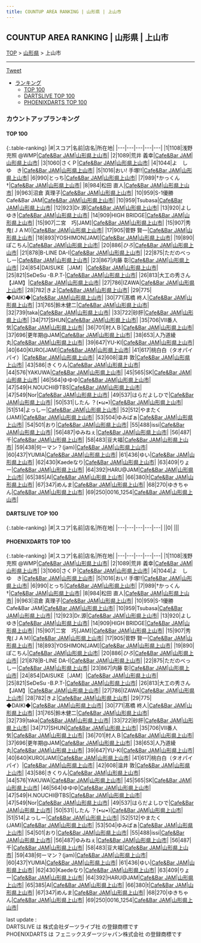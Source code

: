 ```yaml
---
title: COUNTUP AREA RANKING | 山形県 | 上山市
---
```

## COUNTUP AREA RANKING | 山形県 | 上山市

[TOP](/darts/rank/) > [山形県](/darts/rank/山形県/) > 上山市

___

<a href="https://twitter.com/share?ref_src=twsrc%5Etfw" data-text="COUNTUP AREA RANKING | 山形県上山市" class="twitter-share-button" data-hashtags="DARTSLIVE,PHOENIXDARTS,darts,ダーツ" data-show-count="false">Tweet</a>

* [ランキング](#カウントアップランキング)
    * [TOP 100](#top-100)
    * [DARTSLIVE TOP 100](#dartslive-top-100)
    * [PHOENIXDARTS TOP 100](#phoenixdarts-top-100)

### カウントアップランキング

#### TOP 100



{:.table-ranking}
|#|スコア|名前|店名|所在地|
|---|---|---|---|---|
|1|1108|<span class="rank-name-pd">浅野 充照 @WMP</span>|<a href="https://vs.phoenixdarts.com/jp/shop/shopDetailInfo/s_47486?s_seq=47486">Cafe&Bar JAM</a>|<a href="/darts/rank/山形県/上山市">山形県上山市</a>|
|2|1089|<span class="rank-name-pd"><span class="pro-icon-pd"></span>荒井 義幸</span>|<a href="https://vs.phoenixdarts.com/jp/shop/shopDetailInfo/s_47486?s_seq=47486">Cafe&Bar JAM</a>|<a href="/darts/rank/山形県/上山市">山形県上山市</a>|
|3|1060|<span class="rank-name-pd">さくＰ</span>|<a href="https://vs.phoenixdarts.com/jp/shop/shopDetailInfo/s_47486?s_seq=47486">Cafe&Bar JAM</a>|<a href="/darts/rank/山形県/上山市">山形県上山市</a>|
|4|1044|<span class="rank-name-pd">よ　し　ゆ　き</span>|<a href="https://vs.phoenixdarts.com/jp/shop/shopDetailInfo/s_47486?s_seq=47486">Cafe&Bar JAM</a>|<a href="/darts/rank/山形県/上山市">山形県上山市</a>|
|5|1016|<span class="rank-name-pd">おい!   手塚!!</span>|<a href="https://vs.phoenixdarts.com/jp/shop/shopDetailInfo/s_47486?s_seq=47486">Cafe&Bar JAM</a>|<a href="/darts/rank/山形県/上山市">山形県上山市</a>|
|6|990|<span class="rank-name-pd">とっち</span>|<a href="https://vs.phoenixdarts.com/jp/shop/shopDetailInfo/s_47486?s_seq=47486">Cafe&Bar JAM</a>|<a href="/darts/rank/山形県/上山市">山形県上山市</a>|
|7|989|<span class="rank-name-pd">†かっくん†</span>|<a href="https://vs.phoenixdarts.com/jp/shop/shopDetailInfo/s_47486?s_seq=47486">Cafe&Bar JAM</a>|<a href="/darts/rank/山形県/上山市">山形県上山市</a>|
|8|984|<span class="rank-name-pd"><span class="pro-icon-pd"></span>松田 直人</span>|<a href="https://vs.phoenixdarts.com/jp/shop/shopDetailInfo/s_47486?s_seq=47486">Cafe&Bar JAM</a>|<a href="/darts/rank/山形県/上山市">山形県上山市</a>|
|9|963|<span class="rank-name-pd"><span class="pro-icon-pd"></span>沼倉 真理子</span>|<a href="https://vs.phoenixdarts.com/jp/shop/shopDetailInfo/s_47486?s_seq=47486">Cafe&Bar JAM</a>|<a href="/darts/rank/山形県/上山市">山形県上山市</a>|
|10|959|<span class="rank-name-pd">S-1優勝 Cafe&amp;Bar JAM</span>|<a href="https://vs.phoenixdarts.com/jp/shop/shopDetailInfo/s_47486?s_seq=47486">Cafe&Bar JAM</a>|<a href="/darts/rank/山形県/上山市">山形県上山市</a>|
|10|959|<span class="rank-name-pd">Tsubasa</span>|<a href="https://vs.phoenixdarts.com/jp/shop/shopDetailInfo/s_47486?s_seq=47486">Cafe&Bar JAM</a>|<a href="/darts/rank/山形県/上山市">山形県上山市</a>|
|12|923|<span class="rank-name-pd">Dr.源</span>|<a href="https://vs.phoenixdarts.com/jp/shop/shopDetailInfo/s_47486?s_seq=47486">Cafe&Bar JAM</a>|<a href="/darts/rank/山形県/上山市">山形県上山市</a>|
|13|920|<span class="rank-name-pd">よしゆき</span>|<a href="https://vs.phoenixdarts.com/jp/shop/shopDetailInfo/s_47486?s_seq=47486">Cafe&Bar JAM</a>|<a href="/darts/rank/山形県/上山市">山形県上山市</a>|
|14|909|<span class="rank-name-pd">HIGH BRIDGE</span>|<a href="https://vs.phoenixdarts.com/jp/shop/shopDetailInfo/s_47486?s_seq=47486">Cafe&Bar JAM</a>|<a href="/darts/rank/山形県/上山市">山形県上山市</a>|
|15|907|<span class="rank-name-pd">二宮　巧[JAM]</span>|<a href="https://vs.phoenixdarts.com/jp/shop/shopDetailInfo/s_47486?s_seq=47486">Cafe&Bar JAM</a>|<a href="/darts/rank/山形県/上山市">山形県上山市</a>|
|15|907|<span class="rank-name-pd">秀鬼(ＪＡＭ)</span>|<a href="https://vs.phoenixdarts.com/jp/shop/shopDetailInfo/s_47486?s_seq=47486">Cafe&Bar JAM</a>|<a href="/darts/rank/山形県/上山市">山形県上山市</a>|
|17|905|<span class="rank-name-pd"><span class="pro-icon-pd"></span>菅野 賢一</span>|<a href="https://vs.phoenixdarts.com/jp/shop/shopDetailInfo/s_47486?s_seq=47486">Cafe&Bar JAM</a>|<a href="/darts/rank/山形県/上山市">山形県上山市</a>|
|18|893|<span class="rank-name-pd">YOSHIMON[JAM]</span>|<a href="https://vs.phoenixdarts.com/jp/shop/shopDetailInfo/s_47486?s_seq=47486">Cafe&Bar JAM</a>|<a href="/darts/rank/山形県/上山市">山形県上山市</a>|
|19|890|<span class="rank-name-pd">ぽこちん</span>|<a href="https://vs.phoenixdarts.com/jp/shop/shopDetailInfo/s_47486?s_seq=47486">Cafe&Bar JAM</a>|<a href="/darts/rank/山形県/上山市">山形県上山市</a>|
|20|886|<span class="rank-name-pd">$ひろ$</span>|<a href="https://vs.phoenixdarts.com/jp/shop/shopDetailInfo/s_47486?s_seq=47486">Cafe&Bar JAM</a>|<a href="/darts/rank/山形県/上山市">山形県上山市</a>|
|21|878|<span class="rank-name-pd">B-LINE  DA-I</span>|<a href="https://vs.phoenixdarts.com/jp/shop/shopDetailInfo/s_47486?s_seq=47486">Cafe&Bar JAM</a>|<a href="/darts/rank/山形県/上山市">山形県上山市</a>|
|22|875|<span class="rank-name-pd">ただのべっしー</span>|<a href="https://vs.phoenixdarts.com/jp/shop/shopDetailInfo/s_47486?s_seq=47486">Cafe&Bar JAM</a>|<a href="/darts/rank/山形県/上山市">山形県上山市</a>|
|23|867|<span class="rank-name-pd"><span class="pro-icon-pd"></span>内藤 彰</span>|<a href="https://vs.phoenixdarts.com/jp/shop/shopDetailInfo/s_47486?s_seq=47486">Cafe&Bar JAM</a>|<a href="/darts/rank/山形県/上山市">山形県上山市</a>|
|24|854|<span class="rank-name-pd">DAISUKE［JAM］</span>|<a href="https://vs.phoenixdarts.com/jp/shop/shopDetailInfo/s_47486?s_seq=47486">Cafe&Bar JAM</a>|<a href="/darts/rank/山形県/上山市">山形県上山市</a>|
|25|821|<span class="rank-name-pd">SeDeSu  -B.P.T-</span>|<a href="https://vs.phoenixdarts.com/jp/shop/shopDetailInfo/s_47486?s_seq=47486">Cafe&Bar JAM</a>|<a href="/darts/rank/山形県/上山市">山形県上山市</a>|
|26|813|<span class="rank-name-pd">大工の秀さん【JAM】</span>|<a href="https://vs.phoenixdarts.com/jp/shop/shopDetailInfo/s_47486?s_seq=47486">Cafe&Bar JAM</a>|<a href="/darts/rank/山形県/上山市">山形県上山市</a>|
|27|786|<span class="rank-name-pd">IZAWA</span>|<a href="https://vs.phoenixdarts.com/jp/shop/shopDetailInfo/s_47486?s_seq=47486">Cafe&Bar JAM</a>|<a href="/darts/rank/山形県/上山市">山形県上山市</a>|
|28|782|<span class="rank-name-pd">きよ</span>|<a href="https://vs.phoenixdarts.com/jp/shop/shopDetailInfo/s_47486?s_seq=47486">Cafe&Bar JAM</a>|<a href="/darts/rank/山形県/上山市">山形県上山市</a>|
|29|775|<span class="rank-name-pd">◆DAIKI◆</span>|<a href="https://vs.phoenixdarts.com/jp/shop/shopDetailInfo/s_47486?s_seq=47486">Cafe&Bar JAM</a>|<a href="/darts/rank/山形県/上山市">山形県上山市</a>|
|30|771|<span class="rank-name-pd"><span class="pro-icon-pd"></span>髙橋 柊人</span>|<a href="https://vs.phoenixdarts.com/jp/shop/shopDetailInfo/s_47486?s_seq=47486">Cafe&Bar JAM</a>|<a href="/darts/rank/山形県/上山市">山形県上山市</a>|
|31|765|<span class="rank-name-pd">鈴木健二</span>|<a href="https://vs.phoenixdarts.com/jp/shop/shopDetailInfo/s_47486?s_seq=47486">Cafe&Bar JAM</a>|<a href="/darts/rank/山形県/上山市">山形県上山市</a>|
|32|739|<span class="rank-name-pd">taka</span>|<a href="https://vs.phoenixdarts.com/jp/shop/shopDetailInfo/s_47486?s_seq=47486">Cafe&Bar JAM</a>|<a href="/darts/rank/山形県/上山市">山形県上山市</a>|
|33|722|<span class="rank-name-pd">砂肝</span>|<a href="https://vs.phoenixdarts.com/jp/shop/shopDetailInfo/s_47486?s_seq=47486">Cafe&Bar JAM</a>|<a href="/darts/rank/山形県/上山市">山形県上山市</a>|
|34|717|<span class="rank-name-pd">SHUN</span>|<a href="https://vs.phoenixdarts.com/jp/shop/shopDetailInfo/s_47486?s_seq=47486">Cafe&Bar JAM</a>|<a href="/darts/rank/山形県/上山市">山形県上山市</a>|
|35|706|<span class="rank-name-pd">Ⅶ番人気</span>|<a href="https://vs.phoenixdarts.com/jp/shop/shopDetailInfo/s_47486?s_seq=47486">Cafe&Bar JAM</a>|<a href="/darts/rank/山形県/上山市">山形県上山市</a>|
|36|701|<span class="rank-name-pd">村人Ｂ</span>|<a href="https://vs.phoenixdarts.com/jp/shop/shopDetailInfo/s_47486?s_seq=47486">Cafe&Bar JAM</a>|<a href="/darts/rank/山形県/上山市">山形県上山市</a>|
|37|696|<span class="rank-name-pd">更年期@JAM</span>|<a href="https://vs.phoenixdarts.com/jp/shop/shopDetailInfo/s_47486?s_seq=47486">Cafe&Bar JAM</a>|<a href="/darts/rank/山形県/上山市">山形県上山市</a>|
|38|653|<span class="rank-name-pd">人乃道綾丸</span>|<a href="https://vs.phoenixdarts.com/jp/shop/shopDetailInfo/s_47486?s_seq=47486">Cafe&Bar JAM</a>|<a href="/darts/rank/山形県/上山市">山形県上山市</a>|
|39|647|<span class="rank-name-pd">YU-KI</span>|<a href="https://vs.phoenixdarts.com/jp/shop/shopDetailInfo/s_47486?s_seq=47486">Cafe&Bar JAM</a>|<a href="/darts/rank/山形県/上山市">山形県上山市</a>|
|40|640|<span class="rank-name-pd">KURO[JAM]</span>|<a href="https://vs.phoenixdarts.com/jp/shop/shopDetailInfo/s_47486?s_seq=47486">Cafe&Bar JAM</a>|<a href="/darts/rank/山形県/上山市">山形県上山市</a>|
|41|617|<span class="rank-name-pd">桃白白（タオパイパイ）</span>|<a href="https://vs.phoenixdarts.com/jp/shop/shopDetailInfo/s_47486?s_seq=47486">Cafe&Bar JAM</a>|<a href="/darts/rank/山形県/上山市">山形県上山市</a>|
|42|608|<span class="rank-name-pd"><span class="pro-icon-pd"></span>温井 敦</span>|<a href="https://vs.phoenixdarts.com/jp/shop/shopDetailInfo/s_47486?s_seq=47486">Cafe&Bar JAM</a>|<a href="/darts/rank/山形県/上山市">山形県上山市</a>|
|43|586|<span class="rank-name-pd">きくりん</span>|<a href="https://vs.phoenixdarts.com/jp/shop/shopDetailInfo/s_47486?s_seq=47486">Cafe&Bar JAM</a>|<a href="/darts/rank/山形県/上山市">山形県上山市</a>|
|44|576|<span class="rank-name-pd">YAKUWA</span>|<a href="https://vs.phoenixdarts.com/jp/shop/shopDetailInfo/s_47486?s_seq=47486">Cafe&Bar JAM</a>|<a href="/darts/rank/山形県/上山市">山形県上山市</a>|
|45|565|<span class="rank-name-pd">SK</span>|<a href="https://vs.phoenixdarts.com/jp/shop/shopDetailInfo/s_47486?s_seq=47486">Cafe&Bar JAM</a>|<a href="/darts/rank/山形県/上山市">山形県上山市</a>|
|46|564|<span class="rank-name-pd">ゆゆゆ</span>|<a href="https://vs.phoenixdarts.com/jp/shop/shopDetailInfo/s_47486?s_seq=47486">Cafe&Bar JAM</a>|<a href="/darts/rank/山形県/上山市">山形県上山市</a>|
|47|549|<span class="rank-name-pd">H.NOUCHI@TBS</span>|<a href="https://vs.phoenixdarts.com/jp/shop/shopDetailInfo/s_47486?s_seq=47486">Cafe&Bar JAM</a>|<a href="/darts/rank/山形県/上山市">山形県上山市</a>|
|47|549|<span class="rank-name-pd">Nor</span>|<a href="https://vs.phoenixdarts.com/jp/shop/shopDetailInfo/s_47486?s_seq=47486">Cafe&Bar JAM</a>|<a href="/darts/rank/山形県/上山市">山形県上山市</a>|
|49|537|<span class="rank-name-pd">はらだよしひで</span>|<a href="https://vs.phoenixdarts.com/jp/shop/shopDetailInfo/s_47486?s_seq=47486">Cafe&Bar JAM</a>|<a href="/darts/rank/山形県/上山市">山形県上山市</a>|
|50|531|<span class="rank-name-pd">したん ？(•ω•)</span>|<a href="https://vs.phoenixdarts.com/jp/shop/shopDetailInfo/s_47486?s_seq=47486">Cafe&Bar JAM</a>|<a href="/darts/rank/山形県/上山市">山形県上山市</a>|
|51|514|<span class="rank-name-pd">よっしー</span>|<a href="https://vs.phoenixdarts.com/jp/shop/shopDetailInfo/s_47486?s_seq=47486">Cafe&Bar JAM</a>|<a href="/darts/rank/山形県/上山市">山形県上山市</a>|
|52|512|<span class="rank-name-pd">やまたく(JAM)</span>|<a href="https://vs.phoenixdarts.com/jp/shop/shopDetailInfo/s_47486?s_seq=47486">Cafe&Bar JAM</a>|<a href="/darts/rank/山形県/上山市">山形県上山市</a>|
|53|504|<span class="rank-name-pd">ゆみばぁ</span>|<a href="https://vs.phoenixdarts.com/jp/shop/shopDetailInfo/s_47486?s_seq=47486">Cafe&Bar JAM</a>|<a href="/darts/rank/山形県/上山市">山形県上山市</a>|
|54|501|<span class="rank-name-pd">おり</span>|<a href="https://vs.phoenixdarts.com/jp/shop/shopDetailInfo/s_47486?s_seq=47486">Cafe&Bar JAM</a>|<a href="/darts/rank/山形県/上山市">山形県上山市</a>|
|55|488|<span class="rank-name-pd">issi</span>|<a href="https://vs.phoenixdarts.com/jp/shop/shopDetailInfo/s_47486?s_seq=47486">Cafe&Bar JAM</a>|<a href="/darts/rank/山形県/上山市">山形県上山市</a>|
|56|487|<span class="rank-name-pd">ゆみねぇ</span>|<a href="https://vs.phoenixdarts.com/jp/shop/shopDetailInfo/s_47486?s_seq=47486">Cafe&Bar JAM</a>|<a href="/darts/rank/山形県/上山市">山形県上山市</a>|
|56|487|<span class="rank-name-pd">千</span>|<a href="https://vs.phoenixdarts.com/jp/shop/shopDetailInfo/s_47486?s_seq=47486">Cafe&Bar JAM</a>|<a href="/darts/rank/山形県/上山市">山形県上山市</a>|
|58|483|<span class="rank-name-pd">豆大福</span>|<a href="https://vs.phoenixdarts.com/jp/shop/shopDetailInfo/s_47486?s_seq=47486">Cafe&Bar JAM</a>|<a href="/darts/rank/山形県/上山市">山形県上山市</a>|
|59|438|<span class="rank-name-pd">何ーマン？(jam)</span>|<a href="https://vs.phoenixdarts.com/jp/shop/shopDetailInfo/s_47486?s_seq=47486">Cafe&Bar JAM</a>|<a href="/darts/rank/山形県/上山市">山形県上山市</a>|
|60|437|<span class="rank-name-pd">YUMIA</span>|<a href="https://vs.phoenixdarts.com/jp/shop/shopDetailInfo/s_47486?s_seq=47486">Cafe&Bar JAM</a>|<a href="/darts/rank/山形県/上山市">山形県上山市</a>|
|61|436|<span class="rank-name-pd">ゆい</span>|<a href="https://vs.phoenixdarts.com/jp/shop/shopDetailInfo/s_47486?s_seq=47486">Cafe&Bar JAM</a>|<a href="/darts/rank/山形県/上山市">山形県上山市</a>|
|62|430|<span class="rank-name-pd">Kaedeなり</span>|<a href="https://vs.phoenixdarts.com/jp/shop/shopDetailInfo/s_47486?s_seq=47486">Cafe&Bar JAM</a>|<a href="/darts/rank/山形県/上山市">山形県上山市</a>|
|63|409|<span class="rank-name-pd">りょー</span>|<a href="https://vs.phoenixdarts.com/jp/shop/shopDetailInfo/s_47486?s_seq=47486">Cafe&Bar JAM</a>|<a href="/darts/rank/山形県/上山市">山形県上山市</a>|
|64|392|<span class="rank-name-pd">HARU@JAM</span>|<a href="https://vs.phoenixdarts.com/jp/shop/shopDetailInfo/s_47486?s_seq=47486">Cafe&Bar JAM</a>|<a href="/darts/rank/山形県/上山市">山形県上山市</a>|
|65|385|<span class="rank-name-pd">AI</span>|<a href="https://vs.phoenixdarts.com/jp/shop/shopDetailInfo/s_47486?s_seq=47486">Cafe&Bar JAM</a>|<a href="/darts/rank/山形県/上山市">山形県上山市</a>|
|66|380|<span class="rank-name-pd">t</span>|<a href="https://vs.phoenixdarts.com/jp/shop/shopDetailInfo/s_47486?s_seq=47486">Cafe&Bar JAM</a>|<a href="/darts/rank/山形県/上山市">山形県上山市</a>|
|67|347|<span class="rank-name-pd">めんま</span>|<a href="https://vs.phoenixdarts.com/jp/shop/shopDetailInfo/s_47486?s_seq=47486">Cafe&Bar JAM</a>|<a href="/darts/rank/山形県/上山市">山形県上山市</a>|
|68|270|<span class="rank-name-pd">ゆきちゃん</span>|<a href="https://vs.phoenixdarts.com/jp/shop/shopDetailInfo/s_47486?s_seq=47486">Cafe&Bar JAM</a>|<a href="/darts/rank/山形県/上山市">山形県上山市</a>|
|69|250|<span class="rank-name-pd">0016_1254</span>|<a href="https://vs.phoenixdarts.com/jp/shop/shopDetailInfo/s_47486?s_seq=47486">Cafe&Bar JAM</a>|<a href="/darts/rank/山形県/上山市">山形県上山市</a>|


#### DARTSLIVE TOP 100



{:.table-ranking}
|#|スコア|名前|店名|所在地|
|---|---|---|---|---|
||0|<span class="rank-name-dl"> </span>|<a href=""></a>|<a href="/darts/rank//"></a>|


#### PHOENIXDARTS TOP 100



{:.table-ranking}
|#|スコア|名前|店名|所在地|
|---|---|---|---|---|
|1|1108|<span class="rank-name-pd">浅野 充照 @WMP</span>|<a href="https://vs.phoenixdarts.com/jp/shop/shopDetailInfo/s_47486?s_seq=47486">Cafe&Bar JAM</a>|<a href="/darts/rank/山形県/上山市">山形県上山市</a>|
|2|1089|<span class="rank-name-pd"><span class="pro-icon-pd"></span>荒井 義幸</span>|<a href="https://vs.phoenixdarts.com/jp/shop/shopDetailInfo/s_47486?s_seq=47486">Cafe&Bar JAM</a>|<a href="/darts/rank/山形県/上山市">山形県上山市</a>|
|3|1060|<span class="rank-name-pd">さくＰ</span>|<a href="https://vs.phoenixdarts.com/jp/shop/shopDetailInfo/s_47486?s_seq=47486">Cafe&Bar JAM</a>|<a href="/darts/rank/山形県/上山市">山形県上山市</a>|
|4|1044|<span class="rank-name-pd">よ　し　ゆ　き</span>|<a href="https://vs.phoenixdarts.com/jp/shop/shopDetailInfo/s_47486?s_seq=47486">Cafe&Bar JAM</a>|<a href="/darts/rank/山形県/上山市">山形県上山市</a>|
|5|1016|<span class="rank-name-pd">おい!   手塚!!</span>|<a href="https://vs.phoenixdarts.com/jp/shop/shopDetailInfo/s_47486?s_seq=47486">Cafe&Bar JAM</a>|<a href="/darts/rank/山形県/上山市">山形県上山市</a>|
|6|990|<span class="rank-name-pd">とっち</span>|<a href="https://vs.phoenixdarts.com/jp/shop/shopDetailInfo/s_47486?s_seq=47486">Cafe&Bar JAM</a>|<a href="/darts/rank/山形県/上山市">山形県上山市</a>|
|7|989|<span class="rank-name-pd">†かっくん†</span>|<a href="https://vs.phoenixdarts.com/jp/shop/shopDetailInfo/s_47486?s_seq=47486">Cafe&Bar JAM</a>|<a href="/darts/rank/山形県/上山市">山形県上山市</a>|
|8|984|<span class="rank-name-pd"><span class="pro-icon-pd"></span>松田 直人</span>|<a href="https://vs.phoenixdarts.com/jp/shop/shopDetailInfo/s_47486?s_seq=47486">Cafe&Bar JAM</a>|<a href="/darts/rank/山形県/上山市">山形県上山市</a>|
|9|963|<span class="rank-name-pd"><span class="pro-icon-pd"></span>沼倉 真理子</span>|<a href="https://vs.phoenixdarts.com/jp/shop/shopDetailInfo/s_47486?s_seq=47486">Cafe&Bar JAM</a>|<a href="/darts/rank/山形県/上山市">山形県上山市</a>|
|10|959|<span class="rank-name-pd">S-1優勝 Cafe&amp;Bar JAM</span>|<a href="https://vs.phoenixdarts.com/jp/shop/shopDetailInfo/s_47486?s_seq=47486">Cafe&Bar JAM</a>|<a href="/darts/rank/山形県/上山市">山形県上山市</a>|
|10|959|<span class="rank-name-pd">Tsubasa</span>|<a href="https://vs.phoenixdarts.com/jp/shop/shopDetailInfo/s_47486?s_seq=47486">Cafe&Bar JAM</a>|<a href="/darts/rank/山形県/上山市">山形県上山市</a>|
|12|923|<span class="rank-name-pd">Dr.源</span>|<a href="https://vs.phoenixdarts.com/jp/shop/shopDetailInfo/s_47486?s_seq=47486">Cafe&Bar JAM</a>|<a href="/darts/rank/山形県/上山市">山形県上山市</a>|
|13|920|<span class="rank-name-pd">よしゆき</span>|<a href="https://vs.phoenixdarts.com/jp/shop/shopDetailInfo/s_47486?s_seq=47486">Cafe&Bar JAM</a>|<a href="/darts/rank/山形県/上山市">山形県上山市</a>|
|14|909|<span class="rank-name-pd">HIGH BRIDGE</span>|<a href="https://vs.phoenixdarts.com/jp/shop/shopDetailInfo/s_47486?s_seq=47486">Cafe&Bar JAM</a>|<a href="/darts/rank/山形県/上山市">山形県上山市</a>|
|15|907|<span class="rank-name-pd">二宮　巧[JAM]</span>|<a href="https://vs.phoenixdarts.com/jp/shop/shopDetailInfo/s_47486?s_seq=47486">Cafe&Bar JAM</a>|<a href="/darts/rank/山形県/上山市">山形県上山市</a>|
|15|907|<span class="rank-name-pd">秀鬼(ＪＡＭ)</span>|<a href="https://vs.phoenixdarts.com/jp/shop/shopDetailInfo/s_47486?s_seq=47486">Cafe&Bar JAM</a>|<a href="/darts/rank/山形県/上山市">山形県上山市</a>|
|17|905|<span class="rank-name-pd"><span class="pro-icon-pd"></span>菅野 賢一</span>|<a href="https://vs.phoenixdarts.com/jp/shop/shopDetailInfo/s_47486?s_seq=47486">Cafe&Bar JAM</a>|<a href="/darts/rank/山形県/上山市">山形県上山市</a>|
|18|893|<span class="rank-name-pd">YOSHIMON[JAM]</span>|<a href="https://vs.phoenixdarts.com/jp/shop/shopDetailInfo/s_47486?s_seq=47486">Cafe&Bar JAM</a>|<a href="/darts/rank/山形県/上山市">山形県上山市</a>|
|19|890|<span class="rank-name-pd">ぽこちん</span>|<a href="https://vs.phoenixdarts.com/jp/shop/shopDetailInfo/s_47486?s_seq=47486">Cafe&Bar JAM</a>|<a href="/darts/rank/山形県/上山市">山形県上山市</a>|
|20|886|<span class="rank-name-pd">$ひろ$</span>|<a href="https://vs.phoenixdarts.com/jp/shop/shopDetailInfo/s_47486?s_seq=47486">Cafe&Bar JAM</a>|<a href="/darts/rank/山形県/上山市">山形県上山市</a>|
|21|878|<span class="rank-name-pd">B-LINE  DA-I</span>|<a href="https://vs.phoenixdarts.com/jp/shop/shopDetailInfo/s_47486?s_seq=47486">Cafe&Bar JAM</a>|<a href="/darts/rank/山形県/上山市">山形県上山市</a>|
|22|875|<span class="rank-name-pd">ただのべっしー</span>|<a href="https://vs.phoenixdarts.com/jp/shop/shopDetailInfo/s_47486?s_seq=47486">Cafe&Bar JAM</a>|<a href="/darts/rank/山形県/上山市">山形県上山市</a>|
|23|867|<span class="rank-name-pd"><span class="pro-icon-pd"></span>内藤 彰</span>|<a href="https://vs.phoenixdarts.com/jp/shop/shopDetailInfo/s_47486?s_seq=47486">Cafe&Bar JAM</a>|<a href="/darts/rank/山形県/上山市">山形県上山市</a>|
|24|854|<span class="rank-name-pd">DAISUKE［JAM］</span>|<a href="https://vs.phoenixdarts.com/jp/shop/shopDetailInfo/s_47486?s_seq=47486">Cafe&Bar JAM</a>|<a href="/darts/rank/山形県/上山市">山形県上山市</a>|
|25|821|<span class="rank-name-pd">SeDeSu  -B.P.T-</span>|<a href="https://vs.phoenixdarts.com/jp/shop/shopDetailInfo/s_47486?s_seq=47486">Cafe&Bar JAM</a>|<a href="/darts/rank/山形県/上山市">山形県上山市</a>|
|26|813|<span class="rank-name-pd">大工の秀さん【JAM】</span>|<a href="https://vs.phoenixdarts.com/jp/shop/shopDetailInfo/s_47486?s_seq=47486">Cafe&Bar JAM</a>|<a href="/darts/rank/山形県/上山市">山形県上山市</a>|
|27|786|<span class="rank-name-pd">IZAWA</span>|<a href="https://vs.phoenixdarts.com/jp/shop/shopDetailInfo/s_47486?s_seq=47486">Cafe&Bar JAM</a>|<a href="/darts/rank/山形県/上山市">山形県上山市</a>|
|28|782|<span class="rank-name-pd">きよ</span>|<a href="https://vs.phoenixdarts.com/jp/shop/shopDetailInfo/s_47486?s_seq=47486">Cafe&Bar JAM</a>|<a href="/darts/rank/山形県/上山市">山形県上山市</a>|
|29|775|<span class="rank-name-pd">◆DAIKI◆</span>|<a href="https://vs.phoenixdarts.com/jp/shop/shopDetailInfo/s_47486?s_seq=47486">Cafe&Bar JAM</a>|<a href="/darts/rank/山形県/上山市">山形県上山市</a>|
|30|771|<span class="rank-name-pd"><span class="pro-icon-pd"></span>髙橋 柊人</span>|<a href="https://vs.phoenixdarts.com/jp/shop/shopDetailInfo/s_47486?s_seq=47486">Cafe&Bar JAM</a>|<a href="/darts/rank/山形県/上山市">山形県上山市</a>|
|31|765|<span class="rank-name-pd">鈴木健二</span>|<a href="https://vs.phoenixdarts.com/jp/shop/shopDetailInfo/s_47486?s_seq=47486">Cafe&Bar JAM</a>|<a href="/darts/rank/山形県/上山市">山形県上山市</a>|
|32|739|<span class="rank-name-pd">taka</span>|<a href="https://vs.phoenixdarts.com/jp/shop/shopDetailInfo/s_47486?s_seq=47486">Cafe&Bar JAM</a>|<a href="/darts/rank/山形県/上山市">山形県上山市</a>|
|33|722|<span class="rank-name-pd">砂肝</span>|<a href="https://vs.phoenixdarts.com/jp/shop/shopDetailInfo/s_47486?s_seq=47486">Cafe&Bar JAM</a>|<a href="/darts/rank/山形県/上山市">山形県上山市</a>|
|34|717|<span class="rank-name-pd">SHUN</span>|<a href="https://vs.phoenixdarts.com/jp/shop/shopDetailInfo/s_47486?s_seq=47486">Cafe&Bar JAM</a>|<a href="/darts/rank/山形県/上山市">山形県上山市</a>|
|35|706|<span class="rank-name-pd">Ⅶ番人気</span>|<a href="https://vs.phoenixdarts.com/jp/shop/shopDetailInfo/s_47486?s_seq=47486">Cafe&Bar JAM</a>|<a href="/darts/rank/山形県/上山市">山形県上山市</a>|
|36|701|<span class="rank-name-pd">村人Ｂ</span>|<a href="https://vs.phoenixdarts.com/jp/shop/shopDetailInfo/s_47486?s_seq=47486">Cafe&Bar JAM</a>|<a href="/darts/rank/山形県/上山市">山形県上山市</a>|
|37|696|<span class="rank-name-pd">更年期@JAM</span>|<a href="https://vs.phoenixdarts.com/jp/shop/shopDetailInfo/s_47486?s_seq=47486">Cafe&Bar JAM</a>|<a href="/darts/rank/山形県/上山市">山形県上山市</a>|
|38|653|<span class="rank-name-pd">人乃道綾丸</span>|<a href="https://vs.phoenixdarts.com/jp/shop/shopDetailInfo/s_47486?s_seq=47486">Cafe&Bar JAM</a>|<a href="/darts/rank/山形県/上山市">山形県上山市</a>|
|39|647|<span class="rank-name-pd">YU-KI</span>|<a href="https://vs.phoenixdarts.com/jp/shop/shopDetailInfo/s_47486?s_seq=47486">Cafe&Bar JAM</a>|<a href="/darts/rank/山形県/上山市">山形県上山市</a>|
|40|640|<span class="rank-name-pd">KURO[JAM]</span>|<a href="https://vs.phoenixdarts.com/jp/shop/shopDetailInfo/s_47486?s_seq=47486">Cafe&Bar JAM</a>|<a href="/darts/rank/山形県/上山市">山形県上山市</a>|
|41|617|<span class="rank-name-pd">桃白白（タオパイパイ）</span>|<a href="https://vs.phoenixdarts.com/jp/shop/shopDetailInfo/s_47486?s_seq=47486">Cafe&Bar JAM</a>|<a href="/darts/rank/山形県/上山市">山形県上山市</a>|
|42|608|<span class="rank-name-pd"><span class="pro-icon-pd"></span>温井 敦</span>|<a href="https://vs.phoenixdarts.com/jp/shop/shopDetailInfo/s_47486?s_seq=47486">Cafe&Bar JAM</a>|<a href="/darts/rank/山形県/上山市">山形県上山市</a>|
|43|586|<span class="rank-name-pd">きくりん</span>|<a href="https://vs.phoenixdarts.com/jp/shop/shopDetailInfo/s_47486?s_seq=47486">Cafe&Bar JAM</a>|<a href="/darts/rank/山形県/上山市">山形県上山市</a>|
|44|576|<span class="rank-name-pd">YAKUWA</span>|<a href="https://vs.phoenixdarts.com/jp/shop/shopDetailInfo/s_47486?s_seq=47486">Cafe&Bar JAM</a>|<a href="/darts/rank/山形県/上山市">山形県上山市</a>|
|45|565|<span class="rank-name-pd">SK</span>|<a href="https://vs.phoenixdarts.com/jp/shop/shopDetailInfo/s_47486?s_seq=47486">Cafe&Bar JAM</a>|<a href="/darts/rank/山形県/上山市">山形県上山市</a>|
|46|564|<span class="rank-name-pd">ゆゆゆ</span>|<a href="https://vs.phoenixdarts.com/jp/shop/shopDetailInfo/s_47486?s_seq=47486">Cafe&Bar JAM</a>|<a href="/darts/rank/山形県/上山市">山形県上山市</a>|
|47|549|<span class="rank-name-pd">H.NOUCHI@TBS</span>|<a href="https://vs.phoenixdarts.com/jp/shop/shopDetailInfo/s_47486?s_seq=47486">Cafe&Bar JAM</a>|<a href="/darts/rank/山形県/上山市">山形県上山市</a>|
|47|549|<span class="rank-name-pd">Nor</span>|<a href="https://vs.phoenixdarts.com/jp/shop/shopDetailInfo/s_47486?s_seq=47486">Cafe&Bar JAM</a>|<a href="/darts/rank/山形県/上山市">山形県上山市</a>|
|49|537|<span class="rank-name-pd">はらだよしひで</span>|<a href="https://vs.phoenixdarts.com/jp/shop/shopDetailInfo/s_47486?s_seq=47486">Cafe&Bar JAM</a>|<a href="/darts/rank/山形県/上山市">山形県上山市</a>|
|50|531|<span class="rank-name-pd">したん ？(•ω•)</span>|<a href="https://vs.phoenixdarts.com/jp/shop/shopDetailInfo/s_47486?s_seq=47486">Cafe&Bar JAM</a>|<a href="/darts/rank/山形県/上山市">山形県上山市</a>|
|51|514|<span class="rank-name-pd">よっしー</span>|<a href="https://vs.phoenixdarts.com/jp/shop/shopDetailInfo/s_47486?s_seq=47486">Cafe&Bar JAM</a>|<a href="/darts/rank/山形県/上山市">山形県上山市</a>|
|52|512|<span class="rank-name-pd">やまたく(JAM)</span>|<a href="https://vs.phoenixdarts.com/jp/shop/shopDetailInfo/s_47486?s_seq=47486">Cafe&Bar JAM</a>|<a href="/darts/rank/山形県/上山市">山形県上山市</a>|
|53|504|<span class="rank-name-pd">ゆみばぁ</span>|<a href="https://vs.phoenixdarts.com/jp/shop/shopDetailInfo/s_47486?s_seq=47486">Cafe&Bar JAM</a>|<a href="/darts/rank/山形県/上山市">山形県上山市</a>|
|54|501|<span class="rank-name-pd">おり</span>|<a href="https://vs.phoenixdarts.com/jp/shop/shopDetailInfo/s_47486?s_seq=47486">Cafe&Bar JAM</a>|<a href="/darts/rank/山形県/上山市">山形県上山市</a>|
|55|488|<span class="rank-name-pd">issi</span>|<a href="https://vs.phoenixdarts.com/jp/shop/shopDetailInfo/s_47486?s_seq=47486">Cafe&Bar JAM</a>|<a href="/darts/rank/山形県/上山市">山形県上山市</a>|
|56|487|<span class="rank-name-pd">ゆみねぇ</span>|<a href="https://vs.phoenixdarts.com/jp/shop/shopDetailInfo/s_47486?s_seq=47486">Cafe&Bar JAM</a>|<a href="/darts/rank/山形県/上山市">山形県上山市</a>|
|56|487|<span class="rank-name-pd">千</span>|<a href="https://vs.phoenixdarts.com/jp/shop/shopDetailInfo/s_47486?s_seq=47486">Cafe&Bar JAM</a>|<a href="/darts/rank/山形県/上山市">山形県上山市</a>|
|58|483|<span class="rank-name-pd">豆大福</span>|<a href="https://vs.phoenixdarts.com/jp/shop/shopDetailInfo/s_47486?s_seq=47486">Cafe&Bar JAM</a>|<a href="/darts/rank/山形県/上山市">山形県上山市</a>|
|59|438|<span class="rank-name-pd">何ーマン？(jam)</span>|<a href="https://vs.phoenixdarts.com/jp/shop/shopDetailInfo/s_47486?s_seq=47486">Cafe&Bar JAM</a>|<a href="/darts/rank/山形県/上山市">山形県上山市</a>|
|60|437|<span class="rank-name-pd">YUMIA</span>|<a href="https://vs.phoenixdarts.com/jp/shop/shopDetailInfo/s_47486?s_seq=47486">Cafe&Bar JAM</a>|<a href="/darts/rank/山形県/上山市">山形県上山市</a>|
|61|436|<span class="rank-name-pd">ゆい</span>|<a href="https://vs.phoenixdarts.com/jp/shop/shopDetailInfo/s_47486?s_seq=47486">Cafe&Bar JAM</a>|<a href="/darts/rank/山形県/上山市">山形県上山市</a>|
|62|430|<span class="rank-name-pd">Kaedeなり</span>|<a href="https://vs.phoenixdarts.com/jp/shop/shopDetailInfo/s_47486?s_seq=47486">Cafe&Bar JAM</a>|<a href="/darts/rank/山形県/上山市">山形県上山市</a>|
|63|409|<span class="rank-name-pd">りょー</span>|<a href="https://vs.phoenixdarts.com/jp/shop/shopDetailInfo/s_47486?s_seq=47486">Cafe&Bar JAM</a>|<a href="/darts/rank/山形県/上山市">山形県上山市</a>|
|64|392|<span class="rank-name-pd">HARU@JAM</span>|<a href="https://vs.phoenixdarts.com/jp/shop/shopDetailInfo/s_47486?s_seq=47486">Cafe&Bar JAM</a>|<a href="/darts/rank/山形県/上山市">山形県上山市</a>|
|65|385|<span class="rank-name-pd">AI</span>|<a href="https://vs.phoenixdarts.com/jp/shop/shopDetailInfo/s_47486?s_seq=47486">Cafe&Bar JAM</a>|<a href="/darts/rank/山形県/上山市">山形県上山市</a>|
|66|380|<span class="rank-name-pd">t</span>|<a href="https://vs.phoenixdarts.com/jp/shop/shopDetailInfo/s_47486?s_seq=47486">Cafe&Bar JAM</a>|<a href="/darts/rank/山形県/上山市">山形県上山市</a>|
|67|347|<span class="rank-name-pd">めんま</span>|<a href="https://vs.phoenixdarts.com/jp/shop/shopDetailInfo/s_47486?s_seq=47486">Cafe&Bar JAM</a>|<a href="/darts/rank/山形県/上山市">山形県上山市</a>|
|68|270|<span class="rank-name-pd">ゆきちゃん</span>|<a href="https://vs.phoenixdarts.com/jp/shop/shopDetailInfo/s_47486?s_seq=47486">Cafe&Bar JAM</a>|<a href="/darts/rank/山形県/上山市">山形県上山市</a>|
|69|250|<span class="rank-name-pd">0016_1254</span>|<a href="https://vs.phoenixdarts.com/jp/shop/shopDetailInfo/s_47486?s_seq=47486">Cafe&Bar JAM</a>|<a href="/darts/rank/山形県/上山市">山形県上山市</a>|


<div class="footer border-top border-gray-light mt-5 pt-3 text-right text-gray">
    last update : <span style="font-weight: italic" id="foot_last_modified"></span><br />
    DARTSLIVE は 株式会社ダーツライブ社 の登録商標です<br />
    PHOENIXDARTS は フェニックスダーツジャパン株式会社 の登録商標です<br />
</div>

<script src="https://cdnjs.cloudflare.com/ajax/libs/jquery.tablesorter/2.31.3/js/jquery.tablesorter.min.js" integrity="sha512-qzgd5cYSZcosqpzpn7zF2ZId8f/8CHmFKZ8j7mU4OUXTNRd5g+ZHBPsgKEwoqxCtdQvExE5LprwwPAgoicguNg==" crossorigin="anonymous" referrerpolicy="no-referrer"></script>
<link rel="stylesheet" href="https://cdnjs.cloudflare.com/ajax/libs/jquery.tablesorter/2.31.3/css/theme.default.min.css" integrity="sha512-wghhOJkjQX0Lh3NSWvNKeZ0ZpNn+SPVXX1Qyc9OCaogADktxrBiBdKGDoqVUOyhStvMBmJQ8ZdMHiR3wuEq8+w==" crossorigin="anonymous" referrerpolicy="no-referrer" />
<script>
$(function() {
    $(".table-ranking").tablesorter({sortList:[[0, 0]]});
    $("#foot_last_modified").text(formatDate(new Date(document.lastModified), 'yyyy-MM-dd HH:mm:ss'));
});
</script>

<script async src="https://platform.twitter.com/widgets.js" charset="utf-8"></script>